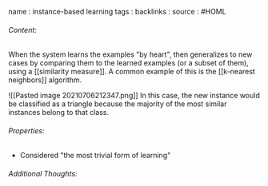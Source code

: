 name : instance-based learning
tags : 
backlinks : 
source : #HOML 

###### Content:
When the system learns the examples "by heart", then generalizes to new cases by comparing them to the learned examples (or a subset of them), using a [[similarity measure]]. A common example of this is the [[k-nearest neighbors]] algorithm.

![[Pasted image 20210706212347.png]]
In this case, the new instance would be classified as a triangle because the majority of the most similar instances belong to that class.

###### Properties:
- Considered "the most trivial form of learning"

###### Additional Thoughts: